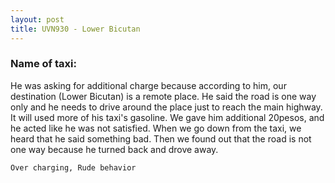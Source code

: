 ```yaml
---
layout: post
title: UVN930 - Lower Bicutan
---
```


### Name of taxi: 

He was asking for additional charge because according to him, our destination (Lower Bicutan) is a remote place. He said the road is one way only and he needs to drive around the place just to reach the main highway. It will used more of his taxi's gasoline. We gave him additional 20pesos, and he acted like he was not satisfied. When we go down from the taxi, we heard that he said something bad. Then we found out that the road is not one way because he turned back and drove away. 

```Over charging, Rude behavior```
